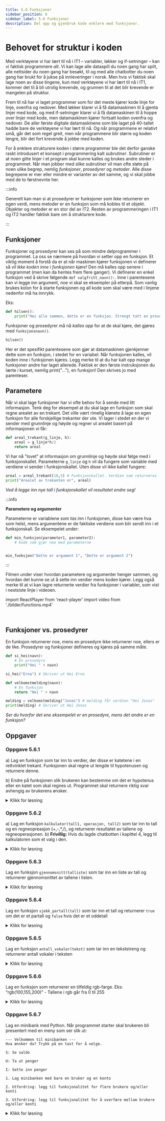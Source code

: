 ```yaml
---
title: 5.6 Funksjoner
sidebar_position: 6
sidebar_label: 5.6 Funksjoner
description: Del opp og gjenbruk kode enklere med funksjoner.
---
```


# Behovet for struktur i koden

Med verktøyene vi har lært til nå i IT1 – variabler, løkker og if-setninger – kan vi faktisk programmere *alt*.
Vi kan lage alle dataspill du noen gang har spilt, alle nettsider du noen gang har besøkt, til og med alle chatbotter du noen gang har brukt for å jukse på innleveringer i norsk.
Men hvis vi faktisk skal lage noen av disse tingene, kun med verktøyene vi har lært til nå i IT1, kommer det til å bli utrolig krevende, og grunnen til at det blir krevende er mangelen på struktur.

Frem til nå har vi laget programmer som for det meste kjører kode linje for linje, ovenfra og nedover.
Med løkker klarer vi å få datamaskinen til å gjenta linjer med kode, og med if-setninger klarer vi å få datamaskinen til å hoppe over linjer med kode, men datamaskinen kjører fortsatt koden ovenfra og nedover.
De aller første digitale datamaskinene som ble laget på 40-tallet hadde bare de verktøyene vi har lært til nå.
Og når programmene er relativt små, går det som regel greit, men når programmene blir større og koden lengre, blir det fort krevende å jobbe med koden.

For å enklere strukturere koden i større programmer ble det derfor ganske raskt introdusert et konsept i programmering kalt *subrutiner*.
Subrutiner er at noen gitte linjer i et program skal kunne kalles og brukes andre steder i programmet. Når man jobber med slike subrutiner vil man ofte støte på noen ulike begrep, nemlig *funksjoner*, *prosedyrer* og *metoder*. Alle disse begrepene er mer eller mindre er varianter av det samme, og vi skal jobbe med de to førstnevnte her. 

:::info

Generelt kan man si at prosedyrer er funksjoner som ikke returnerer en egen verdi, mens metoder er en funksjon som må kobles til et objekt. Objekter og metoder er en stor del av IT2. Resten av programmeringen i IT1 og IT2 handler faktisk bare om å strukturere kode.

:::

## Funksjoner


Funksjoner og prosedyrer kan ses på som mindre delprogrammer i programmet. La oss se nærmere på hvordan vi setter opp en funksjon. Et viktig moment å forstå da er at når maskinen kjører funksjonen vi definerer så *vil ikke koden inne i funksjonen kjøre!* Den må kalles opp senere i programmet (men kan da hentes frem flere ganger). Vi definerer en enkel funksjon ved å skrive følgende `def valgfritt_navn():`. Inne i parentesene kan vi legge inn argument, noe vi skal se eksempler på etterpå. Som vanlig brukes kolon for å starte funksjonen og all kode som skal være med i linjene nedenfor må ha innrykk.


Eks:

```python
def hilsen():
    print("Hei alle sammen, dette er en funksjon. Strengt tatt en prosedyre siden det ikke returneres noe.")
```

Funksjoner og prosedyrer må nå *kalles opp* for at de skal kjøre, det gjøres med `funksjonsnavn()`. 

```python
hilsen()
```

Her er det spesifikt parentesene som gjør at datamaskinen gjenkjenner dette som en funksjon, i stedet for en variabel. Når funksjonen kalles, vil koden inne i funksjonen kjøres. Legg merke til at du har kalt opp mange funksjoner andre har laget allerede. Faktisk er den første instruksjonen du lærte i kurset, nemlig print("..."), en funksjon! Den skrives jo med parenteser.

## Parametere

Når vi skal lage funksjoner har vi ofte behov for å sende med litt informasjon. Tenk deg for eksempel at du skal lage en funksjon som skal regne arealet av en trekant. Det ville vært rimelig klønete å lage en egen funksjon for alle forskjellige trekanter der ute. Vi lager i stedet en der vi sender med grunnlinje og høyde og regner ut arealet basert på informasjonen vi får:

```python
def areal_trekant(g_linje, h):
    areal = g_linje*h/2
    return areal

```

Vi har nå "lovet" at informasjon om grunnlinje og høyde skal følge med i funksjonskallet. Parameterne `g_linje` og `h` vil da fungere som variable med verdiene vi sender i funksjonskallet. Uten disse vil ikke kallet fungere:

```python
areal = areal_trekant(10,5) # Funksjonskallet. Verdien som returneres lagres i variabelen areal
print("Arealet av trekanten er", areal)
```

*Ved å legge inn nye tall i funksjonskallet vil resultatet endre seg!*


:::info

**Parametere og argumenter**

Parameterne er variablene som *tas inn* i funksjonen, disse kan være hva som helst, mens argumentene er de faktiske verdiene som blir sendt inn i et funksjonskall. Se eksempelet under:

```python
def min_funksjon(parameter1, parameter2):
    # kode som gjør noe med parameterne


min_funksjon("Dette er argument 1", "Dette er argument 2")
```

:::

Filmen under viser hvordan parametere og argumenter henger sammen, og hvordan det kunne se ut å sette inn verdier mens koden kjører.
Legg også merke til at vi kan lagre returnerte verdier fra funksjoner i variabler, som vist i nestsiste linje i videoen.

import ReactPlayer from 'react-player'
import video from './bilder/functions.mp4'

<ReactPlayer url={video} controls width="100%" />
<br />


## Funksjoner vs. prosedyrer

En funksjon returnerer noe, mens en prosedyre ikke returnerer noe, ellers er de like.
Prosedyrer og funksjoner defineres og kjøres på samme måte.

```python
def si_hei(navn):
    # En prosedyre
    print("Hei " + navn)

si_hei("Erna") # Skriver ut Hei Erna

def velkomstmelding(navn):
    # En funksjon
    return "Hei " + navn

melding = velkomstmelding("Jonas") # melding får verdien "Hei Jonas"
print(melding) # Skriver ut Hei Jonas
```

*Ser du hvorfor det ene eksempelet er en prosedyre, mens det andre er en funksjon?*


## Oppgaver

### Oppgave 5.6.1

a) Lag en funksjon som tar inn to verdier, der disse er katetene i en rettvinklet trekant. Funksjonen skal regne ut lengde til hypotenusen og returnere denne.

b) Endre på funksjonen slik brukeren kan bestemme om det er hypotenus eller en katet som skal regnes ut. Programmet skal returnere riktig svar avhengig av brukerens ønsker.

<details>
<summary>Klikk for løsning</summary>

```python
from math import sqrt

def hypotenus(katet1, katet2):
    return sqrt(katet1 ** 2 + katet2 ** 2)

# Testing:
print(hypotenus(3,4)) # -> 5.0
print(hypotenus(6,8)) # -> 10.0
```

</details>



### Oppgave 5.6.2

a) Lag en funksjon `kalkulator(tall1, operasjon, tall2)` som tar inn to tall og en regneopreasjon (+,-,*,/), og returnerer resultatet av tallene og regneoperasjonen.
b) **Frivillig:** Hvis du lagde chatbotten i kapittel 4, legg til kalkulatoren som et valg i den. 


<details>
<summary>Klikk for løsning</summary>

```python
def kalkulator(tall1, operasjon, tall2):
    if operasjon == "+":
        return tall1 + tall2
    elif operasjon == "-":
        return tall1 - tall2
    elif operasjon == "*":
        return tall1 * tall2
    elif operasjon == "/":
        return tall1 / tall2

# Testing
print(kalkulator(3, "+", 2)) # -> 5

```

</details>


### Oppgave 5.6.3

Lag en funksjon `gjennomsnitt(talliste)` som tar inn en liste av tall og returnerer gjennomsnittet av tallene i listen.  

<details>
<summary>Klikk for løsning</summary>

```python
def gjennomsnitt(talliste):
    sum_tall = sum(talliste)
    antall_tall = len(talliste)
    return sum_tall / antall_tall

talliste = [1,2,3,4,5]
resultat = gjennomsnitt(talliste)
print(resultat)
```

</details>

### Oppgave 5.6.4

Lag en funksjon `sjekk_partall(tall)` som tar inn et tall og returnerer `true` om det er et partall og `false` hvis det er et oddetall  

<details>
<summary>Klikk for løsning</summary>

```python
def sjekk_partall(tall):
    if tall % 2 == 0:
        return True
    else:
        return False

result = sjekk_partall(4)
print(result) # Output : True

result = sjekk_partall(5)
print(result) # Output : False
```

Alternativ løsning:

```python
def sjekk_partall(tall):
    return tall % 2 == 0

result = sjekk_partall(4)
print(result) # Output : True

result = sjekk_partall(5)
print(result) # Output : False
```

</details>


### Oppgave 5.6.5

Lag en funksjon `antall_vokaler(tekst)` som tar inn en tekststreng og returnerer antall vokaler i teksten 


<details>
<summary>Klikk for løsning</summary>

```python
def antall_vokaler(tekst):
    vokaler = "aeiouyæøå"
    vokal_teller = 0
    for bokstav in tekst:
        if bokstav.lower() in vokaler:
            vokal_teller += 1
    return vokal_teller

resultat = antall_vokaler("hei på deg")
print(resultat) # Output : 4
```

</details>



### Oppgave 5.6.6

Lag en funksjon som returnerer en tilfeldig rgb-farge. Eks: “rgb(100,155,200)” - Tallene i rgb går fra 0 til 255

<details>
<summary>Klikk for løsning</summary>

```python
from random import randint

def tilfeldig_farge():
    r = randint(0, 255)
    g = randint(0, 255)
    b = randint(0, 255)

    return f"rgb({r},{g},{b})"

# Testing
print(tilfeldig_farge())
print(tilfeldig_farge())
print(tilfeldig_farge())
```

</details>

### Oppgave 5.6.7

Lag en minibank med Python. Når programmet starter skal brukeren bli presentert med en meny som ser slik ut: 

```
--- Velkommen til minibanken --- 
Hva ønsker du? Trykk på en tast for å velge. 
 
S: Se saldo 

U: Ta ut penger 

I: Sette inn penger 

1. Lag minibanken med bare en bruker og en konto 

2. Utfordring: legg til funksjonalitet for flere brukere og/eller konti 

3. Utfordring: legg til funksjonalitet for å overføre mellom brukere og/eller konti 
```

<details>
<summary>Klikk for løsning</summary>

Denne kan gjøres på mange forskjellige måter, dette er bare et forslag:

```python
konto = 0
bank = True

while bank == True:
    oppdrag = input("Hva ønsker du? Trykk på en tast for å velge.\n S: Se Saldo.\n U: Ta ut penger. \n I: Sette inn penger. \n A: Avslutt\n")
    
    if oppdrag.upper() == "S":
        print("Din saldo er:", konto, "kr\n")

    elif oppdrag.upper() == "U":
        beløp = float(input("Hvor mye vil du ta ut? "))
        if konto >= beløp:
            konto -= beløp
            print( "\nDin saldo er nå", konto, "kr\n")
        else:
            print("\nDu kan ikke ta ut mer enn du har på konto.")
    
    elif oppdrag.upper() == "I":
        beløp = float(input("Hvor mye vil du sette inn? "))
        konto = konto + beløp
        print("\n", beløp, " kr er satt in på din konto.")
    
    elif oppdrag.upper() == "A":
        print("Takk for besøket, velkommen tilbake.")
        bank = False
    
    else:
        print("Ugyldig valg")
```

</details>
